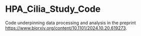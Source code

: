 # HPA_Cilia_Study_Code
Code underpinning data processing and analysis in the preprint https://www.biorxiv.org/content/10.1101/2024.10.20.619273.
